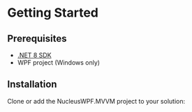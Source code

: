 # Getting Started



## Prerequisites

- [.NET 8 SDK](https://dotnet.microsoft.com/download/dotnet/8.0)
- WPF project (Windows only)

## Installation

Clone or add the NucleusWPF.MVVM project to your solution: